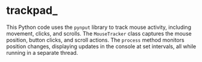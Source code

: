 # trackpad_
This Python code uses the `pynput` library to track mouse activity, including movement, clicks, and scrolls. The `MouseTracker` class captures the mouse position, button clicks, and scroll actions. The `process` method monitors position changes, displaying updates in the console at set intervals, all while running in a separate thread.
